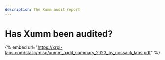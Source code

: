 ```yaml
---
description: The Xumm audit report
---
```


# Has Xumm been audited?









{% embed url="https://xrpl-labs.com/static/misc/xumm_audit_summary_2023_by_cossack_labs.pdf" %}
